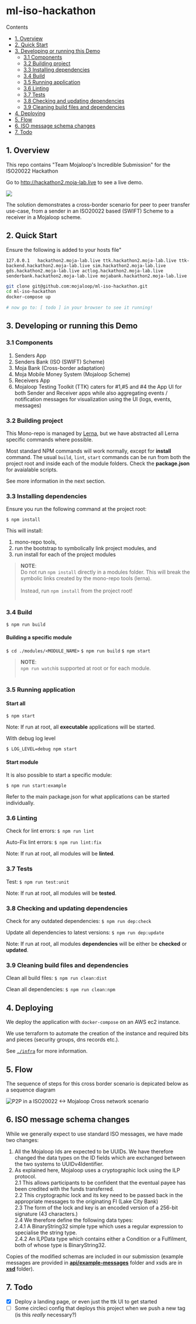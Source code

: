 # ml-iso-hackathon

Contents

- [1. Overview](#1-overview)
- [2. Quick Start](#2-quick-start)
- [3. Developing or running this Demo](#3-developing-or-running-this-demo)
  * [3.1 Components](#31-components)
  * [3.2 Building project](#32-building-project)
  * [3.3 Installing dependencies](#33-installing-dependencies)
  * [3.4 Build](#34-build)
  * [3.5 Running application](#35-running-application)
  * [3.6 Linting](#36-linting)
  * [3.7 Tests](#37-tests)
  * [3.8 Checking and updating dependencies](#38-checking-and-updating-dependencies)
  * [3.9 Cleaning build files and dependencies](#39-cleaning-build-files-and-dependencies)
- [4. Deploying](#4-deploying)
- [5. Flow](#5-Flow)
- [6. ISO message schema changes](#6-iso-message-schema-changes)
- [7. Todo](#7-todo)

## 1. Overview

This repo contains "Team Mojaloop's Incredible Submission" for the ISO20022 Hackathon

Go to http://hackathon2.moja-lab.live to see a live demo.

![](./docs/arch.png)

The solution demonstrates a cross-border scenario for peer to peer transfer use-case, from a sender in an ISO20022 based (SWIFT) Scheme to a receiver in a Mojaloop scheme.

## 2. Quick Start

Ensure the following is added to your hosts file"

```hosts
127.0.0.1   hackathon2.moja-lab.live ttk.hackathon2.moja-lab.live ttk-backend.hackathon2.moja-lab.live sim.hackathon2.moja-lab.live gds.hackathon2.moja-lab.live actlog.hackathon2.moja-lab.live senderbank.hackathon2.moja-lab.live mojabank.hackathon2.moja-lab.live
```

```bash
git clone git@github.com:mojaloop/ml-iso-hackathon.git
cd ml-iso-hackathon
docker-compose up

# now go to: [ todo ] in your browser to see it running!
```

## 3. Developing or running this Demo

### 3.1 Components

1. Senders App
2. Senders Bank (ISO (SWIFT) Scheme)
3. Moja Bank (Cross-border adaptation)
4. Moja Mobile Money System (Mojaloop Scheme)
5. Receivers App
6. Mojaloop Testing Toolkit (TTK) caters for #1,#5 and #4 the App UI for both Sender and Receiver apps while also aggregating events / notification messages for visualization using the UI (logs, events, messages)

### 3.2 Building project

This Mono-repo is managed by [Lerna](https://github.com/lerna/lerna), but we have abstracted all Lerna specific commands where possible.

Most standard NPM commands will work normally, except for __install__ command. The usual `build`, `lint`, `start` commands can be run from both the project root and inside each of the module folders. Check the __package.json__ for avaialable scripts.

See more information in the next section.

### 3.3 Installing dependencies

Ensure you run the following command at the project root:

`$ npm install`

This will install:
1. mono-repo tools,
2. run the bootstrap to symbolically link project modules, and
3. run install for each of the project modules

> **NOTE**:<br/>
> Do not run `npm install` directly in a modules folder. This will break the symbolic links created by the mono-repo tools (lerna). <br/><br/>
> Instead, run `npm install` from the project root!<br/><br/>

### 3.4 Build

`$ npm run build`

#### Building a specific module

`$ cd ./modules/<MODULE_NAME>`
`$ npm run build`
`$ npm start`

> **NOTE**:<br/>
> `npm run watch`is supported at root or for each module. <br/><br/>

### 3.5 Running application

#### Start all

`$ npm start`

Note: If run at root, all __executable__ applications will be started.

With debug log level

`$ LOG_LEVEL=debug npm start`

#### Start module

It is also possible to start a specific module:

`$ npm run start:example`

Refer to the main package.json for what applications can be started individually.

### 3.6 Linting

Check for lint errors:
`$ npm run lint`

Auto-Fix lint errors:
`$ npm run lint:fix`

Note: If run at root, all modules will be __linted__.

### 3.7 Tests

Test:
`$ npm run test:unit`

Note: If run at root, all modules will be __tested__.

### 3.8 Checking and updating dependencies

Check for any outdated dependencies:
`$ npm run dep:check`

Update all dependencies to latest versions:
`$ npm run dep:update`

Note: If run at root, all modules __dependencies__ will be either be __checked__ or __updated__.

### 3.9 Cleaning build files and dependencies

Clean all build files:
`$ npm run clean:dist`

Clean all dependencies:
`$ npm run clean:npm`

## 4. Deploying

We deploy the application with `docker-compose` on an AWS ec2 instance.

We use terraform to automate the creation of the instance and required bits and pieces (security groups, dns records etc.).

See [`./infra`](./infra) for more information.

## 5. Flow

The sequence of steps for this cross border scenario is depicated below as a sequence diagram

![P2P in a ISO20022 <-> Mojaloop Cross network scenario](docs/iso20022-mojaloop-sequence.svg)

## 6. ISO message schema changes

While we generally expect to use standard ISO messages, we have made two changes:

1. All the Mojaloop Ids are expected to be UUIDs. We have therefore changed the data types on the ID fields which are exchanged between the two systems to UUIDv4Identifier.
2. As explained here, Mojaloop uses a cryptographic lock using the ILP protocol.<br/>
2.1 This allows participants to be confident that the eventual payee has been credited with the funds transferred.<br/>
2.2 This cryptographic lock and its key need to be passed back in the appropriate messages to the originating FI (Lake City Bank)<br/>
2.3 The form of the lock and key is an encoded version of a 256-bit signature (43 characters.)<br/>
2.4 We therefore define the following data types:<br/>
2.4.1 A BinaryString32 simple type which uses a regular expression to specialise the string type.<br/>
2.4.2 An ILPData type which contains either a Condition or a Fulfilment, both of whose type is BinaryString32.<br/>

Copies of the modified schemas are included in our submission (example messages are provided in **[api/example-messages](./apis/example-messages)** folder and xsds are in **[xsd](./xsd)** folder).

## 7. Todo

- [x] Deploy a landing page, or even just the ttk UI to get started
- [ ] Some circleci config that deploys this project when we push a new tag (is this _really_ necessary?)